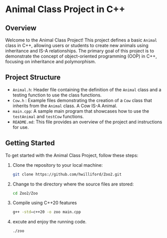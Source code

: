 # Animal Class Project in C++

## Overview
Welcome to the Animal Class Project! This project defines a basic `Animal` class in C++, allowing users or students to create new animals using inheritance and IS-A relationships. The primary goal of this project is to demonstrate the concept of object-oriented programming (OOP) in C++, focusing on inheritance and polymorphism.

## Project Structure
- `Animal.h`: Header file containing the definition of the `Animal` class and a testing function to use the class functions.
- `Cow.h` : Example files demonstrating the creation of a `Cow` class that inherits from the `Animal` class. A Cow IS-A Animal.
- `main.cpp`: A sample main program that showcases how to use the `testAnimal` and `testCow` functions.
- `README.md`: This file provides an overview of the project and instructions for use.

## Getting Started
To get started with the Animal Class Project, follow these steps:

1. Clone the repository to your local machine:
   ```bash
   git clone https://github.com/hwilliford/Zoo2.git

2. Change to the directory where the source files are stored:
   ```bash
   cd Zoo2/Zoo
   
3. Compile using C++20 features
   ```bash
   g++ -std=c++20 -o zoo main.cpp

4. excute and enjoy the running code.
   ```bash
   ./zoo
